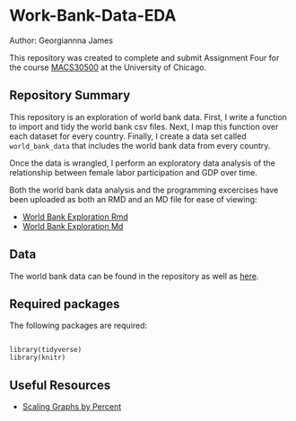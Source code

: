 # Work-Bank-Data-EDA

Author: Georgiannna James

This repository was created to complete and submit Assignment Four for the course [MACS30500](https://cfss.uchicago.edu) at the University of Chicago. 

## Repository Summary

This repository is an exploration of world bank data. First, I write a function to import and tidy the world bank csv files. Next, I map this function over each dataset for every country. Finally, I create a data set called ```world_bank_data``` that includes the world bank data from every country. 

Once the data is wrangled, I perform an exploratory data analysis of the relationship between female labor participation and GDP over time.

Both the world bank data analysis and the programming excercises have been uploaded as both an RMD and an MD file for ease of viewing:

* [World Bank Exploration Rmd](./world_bank_data_EDA.Rmd)
* [World Bank Exploration Md](./world_bank_data_EDA.md)

## Data

The world bank data can be found in the repository as well as [here](https://databank.worldbank.org/home.aspx). 

 


## Required packages

The following packages are required:

```

library(tidyverse)
library(knitr)

``` 


## Useful Resources 

* [Scaling Graphs by Percent](https://thomasadventure.blog/posts/ggplot2-percentage-scale/)
